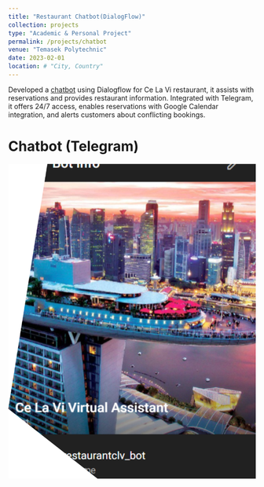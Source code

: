 ```yaml
---
title: "Restaurant Chatbot(DialogFlow)"
collection: projects
type: "Academic & Personal Project"
permalink: /projects/chatbot
venue: "Temasek Polytechnic"
date: 2023-02-01
location: # "City, Country"
---
```


Developed a [chatbot](https://github.com/juliuschanjq/RestaurantChatbot) using Dialogflow for Ce La Vi restaurant, it assists with reservations and provides restaurant information. Integrated with Telegram, it offers 24/7 access, enables reservations with Google Calendar integration, and alerts customers about conflicting bookings.

Chatbot (Telegram)
======
![](/images/telebot.png)
